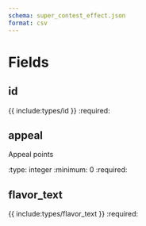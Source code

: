```yaml
---
schema: super_contest_effect.json
format: csv
---
```


# Fields
## id
{{ include:types/id }}
:required:

## appeal
Appeal points

:type: integer
:minimum: 0
:required:

## flavor_text
{{ include:types/flavor_text }}
:required:
